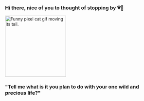 ### Hi there, nice of you to thought of stopping by 💗🍵

<img height="200" src="https://github.com/nadeeshanie/nadeeshanie/blob/3e22bf61a1e98778a16c3a16016028490e04824b/images/cat.gif" alt="Funny pixel cat gif moving its tail." />

### "Tell me what is it you plan to do with your one wild and precious life?"



